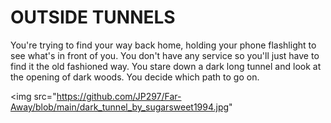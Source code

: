 # OUTSIDE TUNNELS
<body> You're trying to find your way back home, holding your phone flashlight to see what's in front of you. You don't have any service so you'll just have to find it the old fashioned way. You stare down a dark long tunnel and look at the opening of dark woods. You decide which path to go on.


<img src="https://github.com/JP297/Far-Away/blob/main/dark_tunnel_by_sugarsweet1994.jpg"
